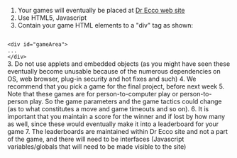 1. Your games will eventually be placed at [Dr Ecco web site](http://cims.nyu.edu/drecco/index.php?task=homepage "Dr Ecco web site")
2. Use HTML5, Javascript
2. Contain your game HTML elements to a "div" tag as shown:
<code>
&lt;div id="gameArea"&gt;
...
&lt;/div&gt;
</code>
3. Do not use applets and embedded objects (as you might have seen these eventually become unusable because of the numerous dependencies on OS, web browser, plug-in security and hot fixes and such)
4. We recommend that you pick a game for the final project, before next week
5. Note that these games are for person-to-computer play or person-to-person play. So the game parameters and the game tactics could change (as to what constitutes a move and game timeouts and so on).
6. It is important that you maintain a score for the winner and if lost by how many as well, since these would eventually make it into a leaderboard for your game
7. The leaderboards are maintained within Dr Ecco site and not a part of the game, and there will need to be interfaces (Javascript variables/globals that will need to be made visible to the site)


